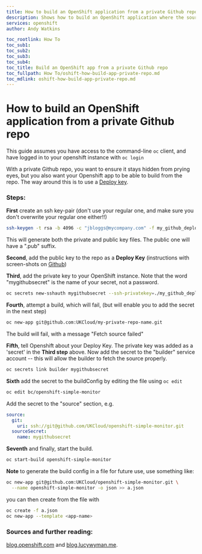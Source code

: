 ```yaml
---
title: How to build an OpenShift application from a private Github repo | UKCloud Ltd
description: Shows how to build an OpenShift application where the source code is in a "private" github repository secured with an SSH Key Pair.
services: openshift
author: Andy Watkins

toc_rootlink: How To
toc_sub1:
toc_sub2:
toc_sub3:
toc_sub4:
toc_title: Build an OpenShift app from a private Github repo
toc_fullpath: How To/oshift-how-build-app-private-repo.md
toc_mdlink: oshift-how-build-app-private-repo.md
---
```


# How to build an OpenShift application from a private Github repo

This guide assumes you have access to the command-line `oc` client, and have
logged in to your openshift instance with `oc login`

With a private Github repo, you want to ensure it stays hidden from prying
eyes, but you also want your Openshift app to be able to build from the repo.
The way around this is to use a 
[Deploy key](https://developer.github.com/v3/guides/managing-deploy-keys/#deploy-keys).


### Steps:
**First**
create an ssh key-pair (don't use your regular one, and make sure
you don't overwrite your regular one either!!)
 
```bash
ssh-keygen -t rsa -b 4096 -c "jbloggs@mycompany.com" -f my_github_deploy_key
```
This will generate both the private and public key files. The public one will
have a ".pub" suffix.



**Second**, add the public key to the repo as a **Deploy Key** (instructions
with screen-shots on 
[Github](https://developer.github.com/v3/guides/managing-deploy-keys/#deploy-keys))



**Third**, add the private key to your OpenShift instance. 
Note that the word "mygithubsecret" is the name of your secret, not a password.
 
```bash
oc secrets new-sshauth mygithubsecret --ssh-privatekey=./my_github_deploy_key
```



**Fourth**, attempt a build, which will fail, (but will enable you to add the
secret in the next step)
 
```bash
oc new-app git@github.com:UKCloud/my-private-repo-name.git
```

The build will fail, with a message "Fetch source failed"



**Fifth**, tell Openshift about your Deploy Key. The private key was added as
a 'secret' in the **Third step** above. Now add the secret to the "builder"
service account -- this will allow the builder to fetch the source properly.
 
```bash
oc secrets link builder mygithubsecret
```
 

**Sixth** add the secret to the buildConfig by editing the file using `oc edit`
 
```bash
oc edit bc/openshift-simple-monitor
```
 

Add the secret to the "source" section, e.g.
```yaml
source:
  git:
    uri: ssh://git@github.com/UKCloud/openshift-simple-monitor.git
  sourceSecret:
    name: mygithubsecret
```



**Seventh** and finally, start the build.
 
```bash
oc start-build openshift-simple-monitor
```
 

**Note** to generate the build config in a file for future use, use something
like:
 
```bash
oc new-app git@github.com:UKCloud/openshift-simple-monitor.git \
  --name openshift-simple-monitor -o json >> a.json
```
 

you can then create from the file with
```bash
oc create -f a.json
oc new-app --template <app-name>
```
 

### Sources and further reading:
 [blog.openshift.com](https://blog.openshift.com/using-ssh-key-for-s2i-builds/)
 and [blog.lucywyman.me](http://blog.lucywyman.me/deploy-private-git-repo-to-openshift.html).
